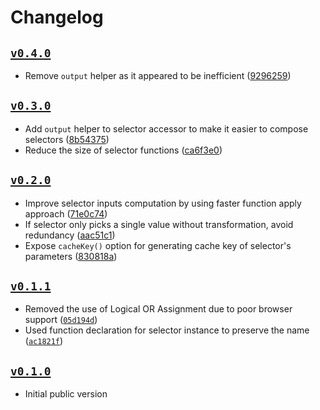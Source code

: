 # Changelog

## [`v0.4.0`](https://github.com/alexeyraspopov/selectre/releases/tag/v0.4.0)

- Remove `output` helper as it appeared to be inefficient
  ([9296259](https://github.com/alexeyraspopov/selectre/commit/9296259963f62a957c992356effe2d526e2693b1))

## [`v0.3.0`](https://github.com/alexeyraspopov/selectre/releases/tag/v0.3.0)

- Add `output` helper to selector accessor to make it easier to compose selectors
  ([8b54375](https://github.com/alexeyraspopov/selectre/commit/8b54375a1b3ef21c44d0e99b2cfe82cad78dadd8))
- Reduce the size of selector functions
  ([ca6f3e0](https://github.com/alexeyraspopov/selectre/commit/ca6f3e051633910b07d79c41d4ea08c5567a134d))

## [`v0.2.0`](https://github.com/alexeyraspopov/selectre/releases/tag/v0.2.0)

- Improve selector inputs computation by using faster function apply approach
  ([71e0c74](https://github.com/alexeyraspopov/selectre/commit/71e0c747a1953b49b397c577fe32c60051b397c3))
- If selector only picks a single value without transformation, avoid redundancy
  ([aac51c1](https://github.com/alexeyraspopov/selectre/commit/aac51c13928263dde5f2058626859e3aceeaa704))
- Expose `cacheKey()` option for generating cache key of selector's parameters
  ([830818a](https://github.com/alexeyraspopov/selectre/commit/830818a5cd68d744632d7e2a89c01fbc1efa3fc5))

## [`v0.1.1`](https://github.com/alexeyraspopov/selectre/releases/tag/v0.1.1)

- Removed the use of Logical OR Assignment due to poor browser support
  ([`05d194d`](https://github.com/alexeyraspopov/selectre/commit/05d194df4acc514a433e21b9bcc05379033a3f19))
- Used function declaration for selector instance to preserve the name
  ([`ac1821f`](https://github.com/alexeyraspopov/selectre/commit/ac1821ffde65658a93ef5c9dbb62c93c7928b201))

## [`v0.1.0`](https://github.com/alexeyraspopov/selectre/releases/tag/v0.1.0)

- Initial public version
